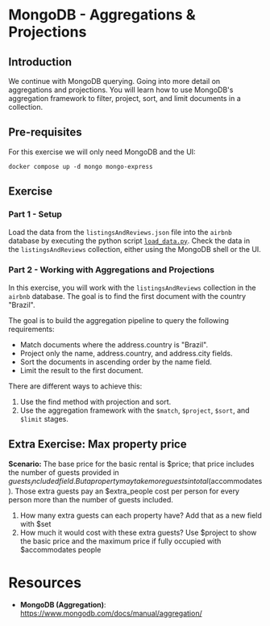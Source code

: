 # MongoDB - Aggregations & Projections

## Introduction

We continue with MongoDB querying. Going into more detail on aggregations and projections. You will learn how to use MongoDB's aggregation framework to filter, project, sort, and limit documents in a collection.

## Pre-requisites

For this exercise we will only need MongoDB and the UI:

```shell
docker compose up -d mongo mongo-express
```

## Exercise

### Part 1 - Setup

Load the data from the `listingsAndReviews.json` file into the `airbnb` database by executing the python script [`load_data.py`](./python/load_data.py). Check the data in the `listingsAndReviews` collection, either using the MongoDB shell or the UI.

### Part 2 - Working with Aggregations and Projections

In this exercise, you will work with the `listingsAndReviews` collection in the `airbnb` database. The goal is to find the first document with the country "Brazil". 

The goal is to build the aggregation pipeline to query the following requirements:
- Match documents where the address.country is "Brazil".
- Project only the name, address.country, and address.city fields.
- Sort the documents in ascending order by the name field.
- Limit the result to the first document.

There are different ways to achieve this:
1. Use the find method with projection and sort.
2. Use the aggregation framework with the `$match`, `$project`, `$sort`, and `$limit` stages. 

## Extra Exercise: Max property price

**Scenario:** The base price for the basic rental is $price; that price includes the number of guests provided in $guests_included field. But a property may take more guests in total ($accommodates). Those extra guests pay an $extra_people cost per person for every person more than the number of guests included.

1. How many extra guests can each property have? Add that as a new field with $set
2. How much it would cost with these extra guests? Use $project to show the basic price and the maximum price if fully occupied with $accommodates people

# Resources

* **MongoDB (Aggregation)**: https://www.mongodb.com/docs/manual/aggregation/
